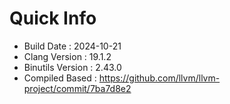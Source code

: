 # Quick Info
* Build Date : 2024-10-21
* Clang Version : 19.1.2
* Binutils Version : 2.43.0
* Compiled Based : https://github.com/llvm/llvm-project/commit/7ba7d8e2
